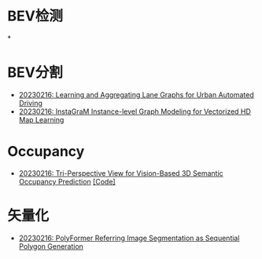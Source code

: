 # BEV检测
*[]()

# BEV分割
* [20230216: Learning and Aggregating Lane Graphs for Urban Automated Driving](https://arxiv.org/abs/2302.06175) 
* [20230216: InstaGraM Instance-level Graph Modeling for Vectorized HD Map Learning](https://arxiv.org/abs/2301.04470)



# Occupancy
* [20230216: Tri-Perspective View for Vision-Based 3D Semantic Occupancy Prediction](https://arxiv.org/pdf/2302.07817.pdf) [[Code]](https://github.com/wzzheng/TPVFormer)



# 矢量化
* [20230216: PolyFormer Referring Image Segmentation as Sequential Polygon Generation](https://arxiv.org/abs/2302.07387)
